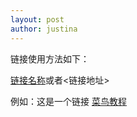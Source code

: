```yaml
---
layout: post
author: justina
---
```

链接使用方法如下：

[链接名称](链接地址)或者<链接地址>

例如：这是一个链接 [菜鸟教程](https://www.runoob.com)
